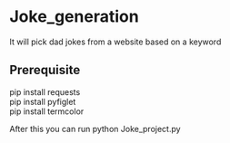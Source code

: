 # Joke_generation
It will pick dad jokes from a website based on a keyword

## Prerequisite
pip install requests  
pip install pyfiglet  
pip install termcolor  

After this you can run python Joke_project.py
